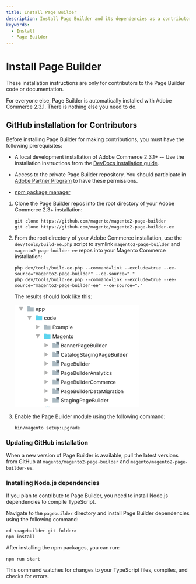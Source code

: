 ```yaml
---
title: Install Page Builder
description: Install Page Builder and its dependencies as a contributor.
keywords:
  - Install
  - Page Builder
---
```


# Install Page Builder

<InlineAlert variant="info" slots="text"/>

These installation instructions are only for contributors to the Page Builder code or documentation.

For everyone else, Page Builder is automatically installed with Adobe Commerce 2.3.1. There is nothing else you need to do.

## GitHub installation for Contributors

Before installing Page Builder for making contributions, you must have the following prerequisites:

-  A local development installation of Adobe Commerce 2.3.1+ -- Use the installation instructions from the [DevDocs installation guide](https://devdocs.magento.com/guides/v2.3/install-gde/bk-install-guide.html).

-  Access to the private Page Builder repository. You should participate in [Adobe Partner Program](https://business.adobe.com/products/magento/partners.html) to have these permissions.

-  [npm package manager](https://www.npmjs.com/get-npm)

1. Clone the Page Builder repos into the root directory of your Adobe Commerce 2.3+ installation:

    ```terminal
    git clone https://github.com/magento/magento2-page-builder
    git clone https://github.com/magento/magento2-page-builder-ee
    ```

1. From the root directory of your Adobe Commerce installation, use the `dev/tools/build-ee.php` script to symlink `magento2-page-builder` and `magento2-page-builder-ee` repos into your Magento Commerce installation:

    ```terminal
    php dev/tools/build-ee.php --command=link --exclude=true --ee-source="magento2-page-builder" --ce-source="."
    php dev/tools/build-ee.php --command=link --exclude=true --ee-source="magento2-page-builder-ee" --ce-source="."
    ```

    The results should look like this:

    ![Symlinks to Page Builder](../_images/page-builder/symlinked-pagebuilder.png)

1. Enable the Page Builder module using the following command:

    ```terminal
    bin/magento setup:upgrade
    ```

### Updating GitHub installation

When a new version of Page Builder is available, pull the latest versions from GitHub at `magento/magento2-page-builder` and `magento/magento2-page-builder-ee`.

### Installing Node.js dependencies

If you plan to contribute to Page Builder, you need to install Node.js dependencies to compile TypeScript.

Navigate to the `pagebuilder` directory and install Page Builder dependencies using the following command:

```terminal
cd <pagebuilder-git-folder>
npm install
```

After installing the npm packages, you can run:

```terminal
npm run start
```

This command watches for changes to your TypeScript files, compiles, and checks for errors.
